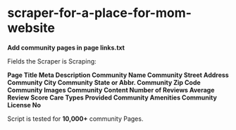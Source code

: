 # scraper-for-a-place-for-mom-website

**Add community pages in page links.txt**

Fields the Scraper is Scraping:

**Page Title
Meta Description
Community Name
Community Street Address
Community City
Community State or Abbr.
Community Zip Code
Community Images
Community Content
Number of Reviews
Average Review Score
Care Types Provided
Community Amenities
Community License No**


Script is tested for **10,000+** community Pages.

